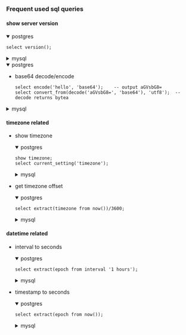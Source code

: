 ### Frequent used sql queries

#### show server version
<details open>
  <summary>postgres</summary>

    select version();
</details>
<details>
  <summary>mysql</summary>

    select version();
</details>

<details open><summary>postgres</summary>

* base64 decode/encode

      select encode('hello', 'base64');    -- output aGVsbG8=
      select convert_from(decode('aGVsbG8=', 'base64'), 'utf8');  -- decode returns bytea
</details>
<details><summary>mysql</summary>

* base64 decode/encode

      select to_base64('hello');    -- output aGVsbG8=
      select from_base64('aGVsbG8=');
</details>

#### timezone related
* show timezone
  <details open>
    <summary>postgres</summary>

      show timezone;
      select current_setting('timezone');
  </details>
  <details>
    <summary>mysql</summary>

      select @@session.time_zone;
  </details>

* get timezone offset
  <details open>
    <summary>postgres</summary>

      select extract(timezone from now())/3600;
  </details>
  <details>
    <summary>mysql</summary>

      select @@session.time_zone;
  </details>

#### datetime related
* interval to seconds
  <details open>
    <summary>postgres</summary>

      select extract(epoch from interval '1 hours');
  </details>
  <details>
    <summary>mysql</summary>

      --select @@session.time_zone;
  </details>
* timestamp to seconds
  <details open>
    <summary>postgres</summary>

      select extract(epoch from now());
  </details>
  <details>
    <summary>mysql</summary>

      select to_seconds(now());
  </details>

